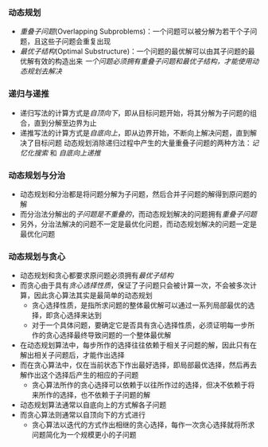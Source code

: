 ### 动态规划
+ *重叠子问题*(Overlapping Subproblems)：一个问题可以被分解为若干个子问题，且这些子问题会重复出现
+ *最优子结构*(Optimal Substructure)：一个问题的最优解可以由其子问题的最优解有效的构造出来
*一个问题必须拥有重叠子问题和最优子结构，才能使用动态规划去解决*

### 递归与递推
+ 递归写法的计算方式是*自顶向下*，即从目标问题开始，将其分解为子问题的组合，直到分解至边界为止
+ 递推写法的计算方式是*自底向上*，即从边界开始，不断向上解决问题，直到解决了目标问题
动态规划消除递归过程中产生的大量重叠子问题的两种方法：*记忆化搜索* 和 *自底向上递推*

### 动态规划与分治
+ 动态规划和分治都是将问题分解为子问题，然后合并子问题的解得到原问题的解
+ 而分治法分解出的*子问题是不重叠的*，而动态规划解决的问题拥有*重叠子问题*
+ 另外，分治法解决的问题不一定是最优化问题，而动态规划解决的问题一定是最优化问题

### 动态规划与贪心
+ 动态规划和贪心都要求原问题必须拥有*最优子结构*
+ 而贪心由于具有*贪心选择性质*，保证了子问题只会被计算一次，不会被多次计算，因此贪心算法其实是最简单的动态规划
   + 贪心选择性质，是指所求问题的整体最优解可以通过一系列局部最优的选择，即贪心选择来达到
   + 对于一个具体问题，要确定它是否具有贪心选择性质，必须证明每一步所作的贪心选择最终导致问题的一个整体最优解
+ 在动态规划算法中，每步所作的选择往往依赖于相关子问题的解，因此只有在解出相关子问题后，才能作出选择
+ 而在贪心算法中，仅在当前状态下作出最好选择，即局部最优选择，然后再去解作出这个选择后产生的相应的子问题
   + 贪心算法所作的贪心选择可以依赖于以往所作过的选择，但决不依赖于将来所作的选择，也不依赖于子问题的解
+ 动态规划算法通常以自底向上的方式解各子问题
+ 而贪心算法则通常以自顶向下的方式进行
   + 贪心算法以迭代的方式作出相继的贪心选择，每作一次贪心选择就将所求问题简化为一个规模更小的子问题
